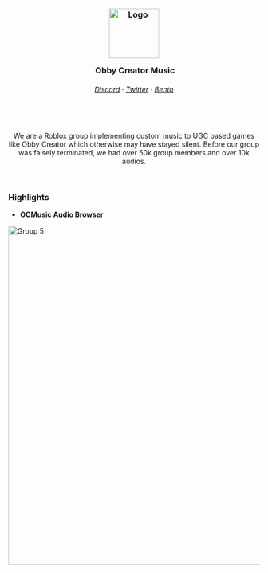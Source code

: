 <div align="center">
    <h3>
    <img src="https://github.com/OCMusic/.github/assets/107028394/a3e288f3-97f5-4986-9082-7fedc21cd938" width="100px" alt="Logo"/><br/>
    <img src="https://github.com/OCMusic/.github/assets/107028394/a3e288f3-97f5-4986-9082-7fedc21cd938" width="0px" height="30px"/>
    Obby Creator Music
    <h6 align="center">
      <a href="https://discord.gg/K4gFUPTA7B">Discord</a>
      ·
      <a href="https://twitter.com/ocmusic_real">Twitter</a>
      ·
      <a href="https://bento.me/ocm">Bento</a>
    </h6>
    <img src="https://github.com/OCMusic/.github/assets/107028394/a3e288f3-97f5-4986-9082-7fedc21cd938" width="0px" height="30px"/>
    </h3>
    <p>We are a Roblox group implementing custom music to UGC based games like Obby Creator which otherwise may have stayed silent. Before our group was falsely terminated, we had over 50k group members and over 10k audios. </p>
</div>

&nbsp;

### Highlights
- **OCMusic Audio Browser**
 <a href="https://www.roblox.com/games/9937132110/OCM-Song-Browser">
    <img width="681" alt="Group 5" src="https://github.com/OCMusic/.github/assets/107028394/29590cab-fe83-4968-bf09-de5f85544ed2" width="200px" alt="Visit Now (Browser)"/> <a/>

&nbsp;
